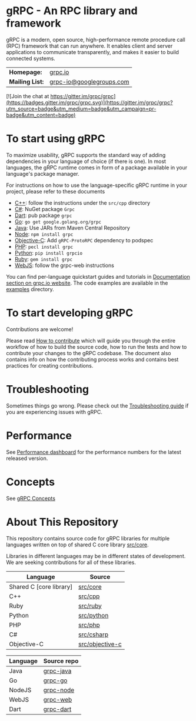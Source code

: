 gRPC - An RPC library and framework
===================================

gRPC is a modern, open source, high-performance remote procedure call (RPC) framework that can run anywhere. It enables client and server applications to communicate transparently, and makes it easier to build connected systems.

<table>
  <tr>
    <td><b>Homepage:</b></td>
    <td><a href="https://grpc.io/">grpc.io</a></td>
  </tr>
  <tr>
    <td><b>Mailing List:</b></td>
    <td><a href="https://groups.google.com/forum/#!forum/grpc-io">grpc-io@googlegroups.com</a></td>
  </tr>
</table>

[![Join the chat at https://gitter.im/grpc/grpc](https://badges.gitter.im/grpc/grpc.svg)](https://gitter.im/grpc/grpc?utm_source=badge&utm_medium=badge&utm_campaign=pr-badge&utm_content=badge)

# To start using gRPC

To maximize usability, gRPC supports the standard way of adding dependencies in your language of choice (if there is one).
In most languages, the gRPC runtime comes in form of a package available in your language's package manager.

For instructions on how to use the language-specific gRPC runtime in your project, please refer to these documents

 * [C++](src/cpp): follow the instructions under the `src/cpp` directory
 * [C#](src/csharp): NuGet package `Grpc`
 * [Dart](https://github.com/grpc/grpc-dart): pub package `grpc`
 * [Go](https://github.com/grpc/grpc-go): `go get google.golang.org/grpc`
 * [Java](https://github.com/grpc/grpc-java): Use JARs from Maven Central Repository
 * [Node](https://github.com/grpc/grpc-node): `npm install grpc`
 * [Objective-C](src/objective-c): Add `gRPC-ProtoRPC` dependency to podspec
 * [PHP](src/php): `pecl install grpc`
 * [Python](src/python/grpcio): `pip install grpcio`
 * [Ruby](src/ruby): `gem install grpc`
 * [WebJS](https://github.com/grpc/grpc-web): follow the grpc-web instructions

You can find per-language quickstart guides and tutorials in [Documentation section on grpc.io website](https://grpc.io/docs/). The code examples are available in the [examples](examples) directory.

# To start developing gRPC

Contributions are welcome!

Please read [How to contribute](CONTRIBUTING.md) which will guide you through the entire workflow of how to build the source code, how to run the tests and how to contribute your changes to
the gRPC codebase.
The document also contains info on how the contributing process works and contains best practices for creating contributions.

# Troubleshooting

Sometimes things go wrong. Please check out the [Troubleshooting guide](TROUBLESHOOTING.md) if you are experiencing issues with gRPC.

# Performance 

See [Performance dashboard](http://performance-dot-grpc-testing.appspot.com/explore?dashboard=5636470266134528) for the performance numbers for the latest released version.

# Concepts

See [gRPC Concepts](CONCEPTS.md)

# About This Repository

This repository contains source code for gRPC libraries for multiple languages written on top of shared C core library [src/core](src/core).

Libraries in different languages may be in different states of development. We are seeking contributions for all of these libraries.

| Language                | Source                              |
|-------------------------|-------------------------------------|
| Shared C [core library] | [src/core](src/core)                |
| C++                     | [src/cpp](src/cpp)                  |
| Ruby                    | [src/ruby](src/ruby)                |
| Python                  | [src/python](src/python)            |
| PHP                     | [src/php](src/php)                  |
| C#                      | [src/csharp](src/csharp)            |
| Objective-C             | [src/objective-c](src/objective-c)  |

| Language                | Source repo                                          |
|-------------------------|------------------------------------------------------|
| Java                    | [grpc-java](http://github.com/grpc/grpc-java)        |
| Go                      | [grpc-go](http://github.com/grpc/grpc-go)            |
| NodeJS                  | [grpc-node](https://github.com/grpc/grpc-node)       |
| WebJS                   | [grpc-web](https://github.com/grpc/grpc-web)         |
| Dart                    | [grpc-dart](https://github.com/grpc/grpc-dart)       |


